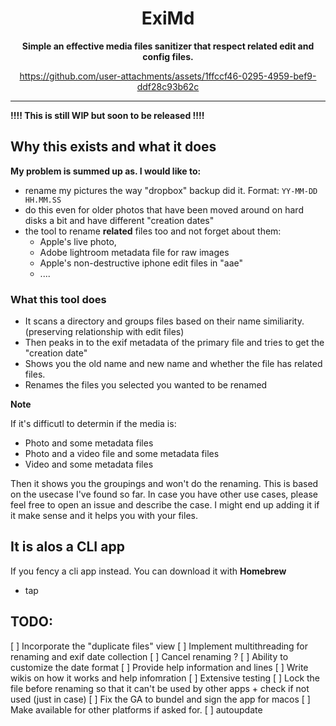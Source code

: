 <div align="center">

# ExiMd

**Simple an effective media files sanitizer that respect related edit and config files.**


https://github.com/user-attachments/assets/1ffccf46-0295-4959-bef9-ddf28c93b62c


</div>

---

**!!!! This is still WIP but soon to be released !!!!**


## Why this exists and what it does

**My problem is summed up as. I would like to:**

- rename my pictures the way "dropbox" backup did it. Format: `YY-MM-DD HH.MM.SS`
- do this even for older photos that have been moved around on hard disks a bit and have different "creation dates"
- the tool to rename **related** files too and not forget about them:
    - Apple's live photo,
    - Adobe lightroom metadata file for raw images
    - Apple's non-destructive iphone edit files in "aae"
    - ....


  
### What this tool does

- It scans a directory and groups files based on their name similiarity. (preserving relationship with edit files)
- Then peaks in to the exif metadata of the primary file and tries to get the "creation date"
- Shows you the old name and new name and whether the file has related files.
- Renames the files you selected you wanted to be renamed

**Note**

If it's difficutl to determin if the media is:

- Photo and some metadata files
- Photo and a video file and some metadata files
- Video and some metadata files

Then it shows you the groupings and won't do the renaming. This is based on the usecase I've found so far. In case you have other use cases, please feel free to open an issue and describe the case. I might end up adding it if it make sense and it helps you with your files. 


## It is alos a CLI app

If you fency a cli app instead. You can download it with **Homebrew**

- tap


## TODO: 

[ ] Incorporate the "duplicate files" view
[ ] Implement multithreading for renaming and exif date collection 
[ ] Cancel renaming ? 
[ ] Ability to customize the date format
[ ] Provide help information and lines
[ ] Write wikis on how it works and help infomration
[ ] Extensive testing 
[ ] Lock the file before renaming so that it can't be used by other apps + check if not used (just in case)
[ ] Fix the GA to bundel and sign the app for macos
[ ] Make available for other platforms if asked for. 
[ ] autoupdate 
